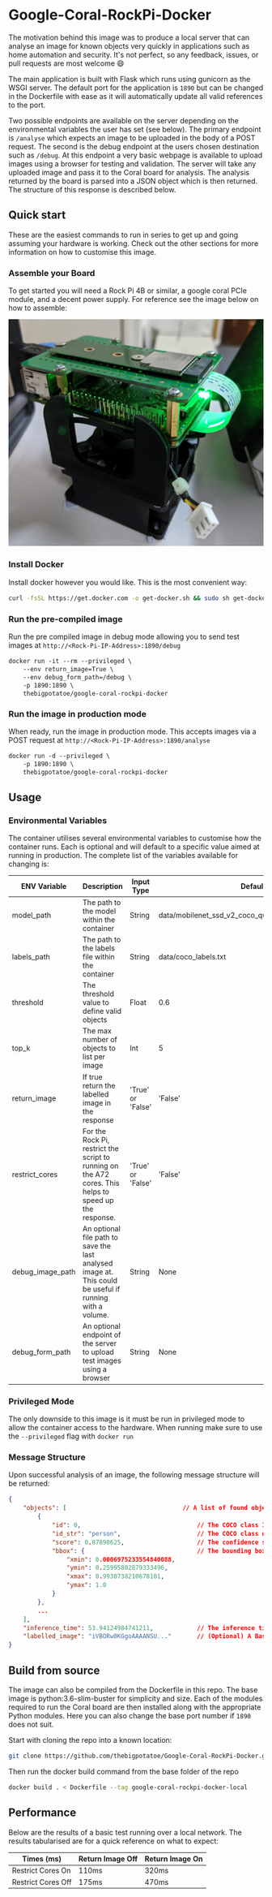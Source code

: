 # Google-Coral-RockPi-Docker

<!-- A docker image for the RockPi 4B using the google coral AI PCIe board wrapping the mobilenet SSD object detection model trained on the COCO dataset. -->

The motivation behind this image was to produce a local server that can analyse an image for known objects very quickly in applications such as home automation and security. It's not perfect, so any feedback, issues, or pull requests are most welcome :smile:

The main application is built with Flask which runs using gunicorn as the WSGI server. The default port for the application is `1890` but can be changed in the Dockerfile with ease as it will automatically update all valid references to the port.

Two possible endpoints are available on the server depending on the environmental variables the user has set (see below). The primary endpoint is `/analyse` which expects an image to be uploaded in the body of a POST request. The second is the debug endpoint at the users chosen destination such as `/debug`. At this endpoint a very basic webpage is available to upload images using a browser for testing and validation. The server will take any uploaded image and pass it to the Coral board for analysis. The analysis returned by the board is parsed into a JSON object which is then returned. The structure of this response is described below.

## Quick start

These are the easiest commands to run in series to get up and going assuming your hardware is working. Check out the other sections for more information on how to customise this image.

### Assemble your Board

To get started you will need a Rock Pi 4B or similar, a google coral PCIe module, and a decent power supply. For reference see the image below on how to assemble:

![RockPi4bB With Coral](docs/RockPi.jpg)

### Install Docker

Install docker however you would like. This is the most convenient way:

``` bash
curl -fsSL https://get.docker.com -o get-docker.sh && sudo sh get-docker.sh
```

### Run the pre-compiled image

Run the pre compiled image in debug mode allowing you to send test images at `http://<Rock-Pi-IP-Address>:1890/debug`

``` Docker
docker run -it --rm --privileged \
    --env return_image=True \
    --env debug_form_path=/debug \
    -p 1890:1890 \
    thebigpotatoe/google-coral-rockpi-docker
```

### Run the image in production mode

When ready, run the image in production mode. This accepts images via a POST request at `http://<Rock-Pi-IP-Address>:1890/analyse`

``` Docker
docker run -d --privileged \
    -p 1890:1890 \
    thebigpotatoe/google-coral-rockpi-docker
```

## Usage

### Environmental Variables

The container utilises several environmental variables to customise how the container runs. Each is optional and will default to a specific value aimed at running in production. The complete list of the variables available for changing is:

ENV Variable | Description | Input Type | Default Value
------------ | ----------- | ---------- | -------------
model_path | The path to the model within the container | String | data/mobilenet_ssd_v2_coco_quant_postprocess_edgetpu.tflite
labels_path | The path to the labels file within the container | String | data/coco_labels.txt
threshold | The threshold value to define valid objects | Float | 0.6
top_k | The max number of objects to list per image | Int | 5
return_image | If true return the labelled image in the response | 'True' or 'False' | 'False'
restrict_cores | For the Rock Pi, restrict the script to running on the A72 cores. This helps to speed up the response. | 'True' or 'False' | 'False'
debug_image_path | An optional file path to save the last analysed image at. This could be useful if running with a volume. | String | None
debug_form_path | An optional endpoint of the server to upload test images using a browser | String |  None

### Privileged Mode

The only downside to this image is it must be run in privileged mode to allow the container access to the hardware. When running make sure to use the  `--privileged` flag with `docker run`

### Message Structure

Upon successful analysis of an image, the following message structure will be returned:

``` json
{
    "objects": [                                // A list of found objects
        {
            "id": 0,                                // The COCO class ID number
            "id_str": "person",                     // The COCO class descriptor for labels.txt
            "score": 0.87890625,                    // The confidence score of the current object
            "bbox": {                               // The bounding box dimensions
                "xmin": 0.0006975233554840088,
                "ymin": 0.25995802879333496,
                "xmax": 0.9930738210678101,
                "ymax": 1.0
            }
        },
        ...
    ],
    "inference_time": 53.94124984741211,            // The inference time spent on the Coral TPU
    "labelled_image": "iVBORw0KGgoAAAANSU..."       // (Optional) A Base64 encoded string of the analysed and labelled image
}
```

## Build from source

The image can also be compiled from the Dockerfile in this repo. The base image is python:3.6-slim-buster for simplicity and size. Each of the modules required to run the Coral board are then installed along with the appropriate Python modules. Here you can also change the base port number if `1890` does not suit.

Start with cloning the repo into a known location:

``` bash
git clone https://github.com/thebigpotatoe/Google-Coral-RockPi-Docker.git && cd Google-Coral-RockPi-Docker
```

Then run the docker build command from the base folder of the repo

``` bash
docker build . < Dockerfile --tag google-coral-rockpi-docker-local
```

## Performance

Below are the results of a basic test running over a local network. The results tabularised are for a quick reference on what to expect:

Times (ms) | Return Image Off | Return Image On
---------- | ---------------- | ---------------
Restrict Cores On | 110ms | 320ms
Restrict Cores Off | 175ms | 470ms
